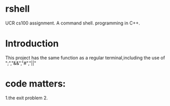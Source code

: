 # rshell
UCR cs100 assignment.
A command shell.
programming in C++.

# Introduction
This project has the same function as a regular terminal,including the use of ";","&&","#","||"

# code matters:
1.the exit problem
2.
